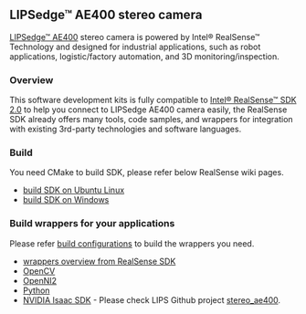 ## LIPSedge™ AE400 stereo camera
[LIPSedge™ AE400](https://www.lips-hci.com/product?product_id=29) stereo camera is powered by Intel® RealSense™ Technology and designed for industrial applications, such as robot applications, logistic/factory automation, and 3D monitoring/inspection.

### Overview
This software development kits is fully compatible to [Intel® RealSense™ SDK 2.0](https://github.com/IntelRealSense/librealsense) to help you connect to LIPSedge AE400 camera easily, the RealSense SDK already offers many tools, code samples, and wrappers for integration with existing 3rd-party technologies and software languages.

### Build
You need CMake to build SDK, please refer below RealSense wiki pages.
 - [build SDK on Ubuntu Linux](https://github.com/IntelRealSense/librealsense/blob/master/doc/installation.md)
 - [build SDK on Windows](https://github.com/IntelRealSense/librealsense/blob/master/doc/installation_windows.md)
 
### Build wrappers for your applications
Please refer [build configurations](https://github.com/IntelRealSense/librealsense/wiki/Build-Configuration) to build the wrappers you need.
 - [wrappers overview from RealSense SDK](https://github.com/IntelRealSense/librealsense/tree/master/wrappers)
 - [OpenCV](https://github.com/IntelRealSense/librealsense/tree/master/wrappers/opencv)
 - [OpenNI2](https://github.com/IntelRealSense/librealsense/tree/master/wrappers/openni2)
 - [Python](https://github.com/IntelRealSense/librealsense/tree/master/wrappers/python)
 - [NVIDIA Isaac SDK](https://developer.nvidia.com/isaac-sdk) - Please check LIPS Github project [stereo_ae400](https://github.com/lips-hci/stereo_ae400).
